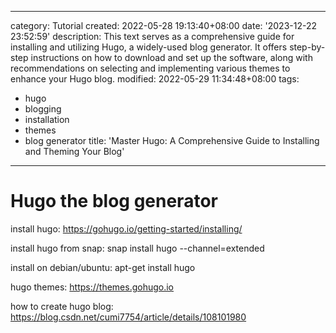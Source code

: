 ------
category: Tutorial
created: 2022-05-28 19:13:40+08:00
date: '2023-12-22 23:52:59'
description: This text serves as a comprehensive guide for installing and utilizing
  Hugo, a widely-used blog generator. It offers step-by-step instructions on how to
  download and set up the software, along with recommendations on selecting and implementing
  various themes to enhance your Hugo blog.
modified: 2022-05-29 11:34:48+08:00
tags:
- hugo
- blogging
- installation
- themes
- blog generator
title: 'Master Hugo: A Comprehensive Guide to Installing and Theming Your Blog'
------

# Hugo the blog generator

install hugo:
https://gohugo.io/getting-started/installing/

install hugo from snap:
snap install hugo --channel=extended

install on debian/ubuntu:
apt-get install hugo

hugo themes:
https://themes.gohugo.io

how to create hugo blog:
https://blog.csdn.net/cumi7754/article/details/108101980
